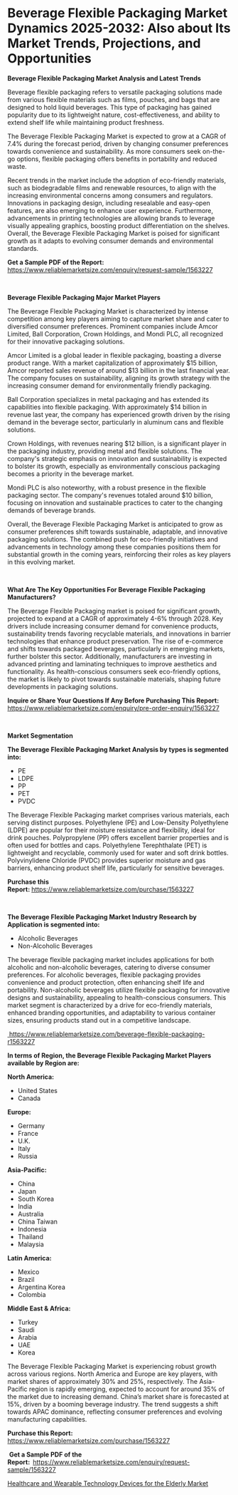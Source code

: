 <p><h1>Beverage Flexible Packaging Market Dynamics 2025-2032: Also about Its Market Trends, Projections, and Opportunities</h1></p><p><strong>Beverage Flexible Packaging Market Analysis and Latest Trends</strong></p>
<p><p>Beverage flexible packaging refers to versatile packaging solutions made from various flexible materials such as films, pouches, and bags that are designed to hold liquid beverages. This type of packaging has gained popularity due to its lightweight nature, cost-effectiveness, and ability to extend shelf life while maintaining product freshness. </p><p>The Beverage Flexible Packaging Market is expected to grow at a CAGR of 7.4% during the forecast period, driven by changing consumer preferences towards convenience and sustainability. As more consumers seek on-the-go options, flexible packaging offers benefits in portability and reduced waste. </p><p>Recent trends in the market include the adoption of eco-friendly materials, such as biodegradable films and renewable resources, to align with the increasing environmental concerns among consumers and regulators. Innovations in packaging design, including resealable and easy-open features, are also emerging to enhance user experience. Furthermore, advancements in printing technologies are allowing brands to leverage visually appealing graphics, boosting product differentiation on the shelves. Overall, the Beverage Flexible Packaging Market is poised for significant growth as it adapts to evolving consumer demands and environmental standards.</p></p>
<p><strong>Get a Sample PDF of the Report:&nbsp;</strong> <a href="https://www.reliablemarketsize.com/enquiry/request-sample/1563227?utm_campaign=2290&utm_medium=2&utm_source=Github&utm_content=ia&utm_term=09022025&utm_id=beverage-flexible-packaging">https://www.reliablemarketsize.com/enquiry/request-sample/1563227</a></p>
<p>&nbsp;</p>
<p><strong>Beverage Flexible Packaging Major Market Players</strong></p>
<p><p>The Beverage Flexible Packaging Market is characterized by intense competition among key players aiming to capture market share and cater to diversified consumer preferences. Prominent companies include Amcor Limited, Ball Corporation, Crown Holdings, and Mondi PLC, all recognized for their innovative packaging solutions.</p><p>Amcor Limited is a global leader in flexible packaging, boasting a diverse product range. With a market capitalization of approximately $15 billion, Amcor reported sales revenue of around $13 billion in the last financial year. The company focuses on sustainability, aligning its growth strategy with the increasing consumer demand for environmentally friendly packaging. </p><p>Ball Corporation specializes in metal packaging and has extended its capabilities into flexible packaging. With approximately $14 billion in revenue last year, the company has experienced growth driven by the rising demand in the beverage sector, particularly in aluminum cans and flexible solutions.</p><p>Crown Holdings, with revenues nearing $12 billion, is a significant player in the packaging industry, providing metal and flexible solutions. The company's strategic emphasis on innovation and sustainability is expected to bolster its growth, especially as environmentally conscious packaging becomes a priority in the beverage market.</p><p>Mondi PLC is also noteworthy, with a robust presence in the flexible packaging sector. The company's revenues totaled around $10 billion, focusing on innovation and sustainable practices to cater to the changing demands of beverage brands.</p><p>Overall, the Beverage Flexible Packaging Market is anticipated to grow as consumer preferences shift towards sustainable, adaptable, and innovative packaging solutions. The combined push for eco-friendly initiatives and advancements in technology among these companies positions them for substantial growth in the coming years, reinforcing their roles as key players in this evolving market.</p></p>
<p>&nbsp;</p>
<p><strong>What Are The Key Opportunities For Beverage Flexible Packaging Manufacturers?</strong></p>
<p><p>The Beverage Flexible Packaging market is poised for significant growth, projected to expand at a CAGR of approximately 4-6% through 2028. Key drivers include increasing consumer demand for convenience products, sustainability trends favoring recyclable materials, and innovations in barrier technologies that enhance product preservation. The rise of e-commerce and shifts towards packaged beverages, particularly in emerging markets, further bolster this sector. Additionally, manufacturers are investing in advanced printing and laminating techniques to improve aesthetics and functionality. As health-conscious consumers seek eco-friendly options, the market is likely to pivot towards sustainable materials, shaping future developments in packaging solutions.</p></p>
<p><strong>Inquire or Share Your Questions If Any Before Purchasing This Report:</strong> <a href="https://www.reliablemarketsize.com/enquiry/pre-order-enquiry/1563227?utm_campaign=2290&utm_medium=2&utm_source=Github&utm_content=ia&utm_term=09022025&utm_id=beverage-flexible-packaging">https://www.reliablemarketsize.com/enquiry/pre-order-enquiry/1563227</a></p>
<p>&nbsp;</p>
<p><strong>Market Segmentation</strong></p>
<p><strong>The Beverage Flexible Packaging Market Analysis by types is segmented into:</strong></p>
<p><ul><li>PE</li><li>LDPE</li><li>PP</li><li>PET</li><li>PVDC</li></ul></p>
<p><p>The Beverage Flexible Packaging market comprises various materials, each serving distinct purposes. Polyethylene (PE) and Low-Density Polyethylene (LDPE) are popular for their moisture resistance and flexibility, ideal for drink pouches. Polypropylene (PP) offers excellent barrier properties and is often used for bottles and caps. Polyethylene Terephthalate (PET) is lightweight and recyclable, commonly used for water and soft drink bottles. Polyvinylidene Chloride (PVDC) provides superior moisture and gas barriers, enhancing product shelf life, particularly for sensitive beverages.</p></p>
<p><strong>Purchase this Report:&nbsp;</strong><a href="https://www.reliablemarketsize.com/purchase/1563227?utm_campaign=2290&utm_medium=2&utm_source=Github&utm_content=ia&utm_term=09022025&utm_id=beverage-flexible-packaging">https://www.reliablemarketsize.com/purchase/1563227</a></p>
<p>&nbsp;</p>
<p><strong>The Beverage Flexible Packaging Market Industry Research by Application is segmented into:</strong></p>
<p><ul><li>Alcoholic Beverages</li><li>Non-Alcoholic Beverages</li></ul></p>
<p><p>The beverage flexible packaging market includes applications for both alcoholic and non-alcoholic beverages, catering to diverse consumer preferences. For alcoholic beverages, flexible packaging provides convenience and product protection, often enhancing shelf life and portability. Non-alcoholic beverages utilize flexible packaging for innovative designs and sustainability, appealing to health-conscious consumers. This market segment is characterized by a drive for eco-friendly materials, enhanced branding opportunities, and adaptability to various container sizes, ensuring products stand out in a competitive landscape.</p></p>
<p><a href="https://www.reliablemarketsize.com/beverage-flexible-packaging-r1563227?utm_campaign=2290&utm_medium=2&utm_source=Github&utm_content=ia&utm_term=09022025&utm_id=beverage-flexible-packaging">&nbsp;https://www.reliablemarketsize.com/beverage-flexible-packaging-r1563227</a></p>
<p><strong>In terms of Region, the Beverage Flexible Packaging Market Players available by Region are:</strong></p>
<p>
    <p> <strong> North America: </strong>
        <ul>
            <li>United States</li>
            <li>Canada</li>
        </ul>
        </p> 
    <p> <strong> Europe: </strong>
        <ul>
            <li>Germany</li>
            <li>France</li>
            <li>U.K.</li>
            <li>Italy</li>
            <li>Russia</li>
        </ul>
        </p> 
    <p> <strong> Asia-Pacific: </strong>
        <ul>
            <li>China</li>
            <li>Japan</li>
            <li>South Korea</li>
            <li>India</li>
            <li>Australia</li>
            <li>China Taiwan</li>
            <li>Indonesia</li>
            <li>Thailand</li>
            <li>Malaysia</li>
        </ul>
        </p> 
    <p> <strong> Latin America: </strong>
        <ul>
            <li>Mexico</li>
            <li>Brazil</li>
            <li>Argentina Korea</li>
            <li>Colombia</li>
        </ul>
        </p> 
    <p> <strong> Middle East & Africa: </strong>
        <ul>
            <li>Turkey</li>
            <li>Saudi</li>
            <li>Arabia</li>
            <li>UAE</li>
            <li>Korea</li>
        </ul>
    </p>
    </p>
<p><p>The Beverage Flexible Packaging Market is experiencing robust growth across various regions. North America and Europe are key players, with market shares of approximately 30% and 25%, respectively. The Asia-Pacific region is rapidly emerging, expected to account for around 35% of the market due to increasing demand. China’s market share is forecasted at 15%, driven by a booming beverage industry. The trend suggests a shift towards APAC dominance, reflecting consumer preferences and evolving manufacturing capabilities.</p></p>
<p><strong>Purchase this Report: </strong><a href="https://www.reliablemarketsize.com/purchase/1563227?utm_campaign=2290&utm_medium=2&utm_source=Github&utm_content=ia&utm_term=09022025&utm_id=beverage-flexible-packaging">https://www.reliablemarketsize.com/purchase/1563227</a></p>
<p>&nbsp;<strong>Get a Sample PDF of the Report:&nbsp;&nbsp;</strong><a href="https://www.reliablemarketsize.com/enquiry/request-sample/1563227?utm_campaign=2290&utm_medium=2&utm_source=Github&utm_content=ia&utm_term=09022025&utm_id=beverage-flexible-packaging">https://www.reliablemarketsize.com/enquiry/request-sample/1563227</a></p>
<p><strong></strong></p>
<p><p><a href="https://github.com/steidmindy199393/Market-Research-Report-List-1/blob/main/healthcare-and-wearable-technology-devices-for-the-elderly-market.md?utm_campaign=2290&utm_medium=2&utm_source=Github&utm_content=ia&utm_term=09022025&utm_id=beverage-flexible-packaging">Healthcare and Wearable Technology Devices for the Elderly Market</a></p></p>